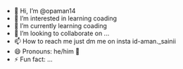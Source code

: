 - 👋 Hi, I’m @opaman14
- 👀 I’m interested in learning coading
- 🌱 I’m currently learning coading
- 💞️ I’m looking to collaborate on ... 
- 📫 How to reach me just dm me on insta id-aman._sainii
- 😄 Pronouns: he/him 🗿
- ⚡ Fun fact: ...

<!---
opaman14/opaman14 is a ✨ special ✨ repository because its `README.md` (this file) appears on your GitHub profile.
You can click the Preview link to take a look at your changes.
--->
